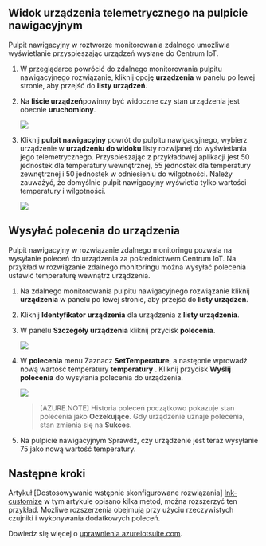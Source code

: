 ## <a name="view-device-telemetry-in-the-dashboard"></a>Widok urządzenia telemetrycznego na pulpicie nawigacyjnym

Pulpit nawigacyjny w roztworze monitorowania zdalnego umożliwia wyświetlanie przyspieszając urządzeń wysłane do Centrum IoT.

1. W przeglądarce powrócić do zdalnego monitorowania pulpitu nawigacyjnego rozwiązanie, kliknij opcję **urządzenia** w panelu po lewej stronie, aby przejść do **listy urządzeń**.

2. Na **liście urządzeń**powinny być widoczne czy stan urządzenia jest obecnie **uruchomiony**.

    ![][18]

3. Kliknij **pulpit nawigacyjny** powrót do pulpitu nawigacyjnego, wybierz urządzenie w **urządzeniu do widoku** listy rozwijanej do wyświetlania jego telemetrycznego. Przyspieszając z przykładowej aplikacji jest 50 jednostek dla temperatury wewnętrznej, 55 jednostek dla temperatury zewnętrznej i 50 jednostek w odniesieniu do wilgotności. Należy zauważyć, że domyślnie pulpit nawigacyjny wyświetla tylko wartości temperatury i wilgotności.

    ![][img-telemetry]

## <a name="send-a-command-to-your-device"></a>Wysyłać polecenia do urządzenia

Pulpit nawigacyjny w rozwiązanie zdalnego monitoringu pozwala na wysyłanie poleceń do urządzenia za pośrednictwem Centrum IoT. Na przykład w rozwiązanie zdalnego monitoringu można wysyłać polecenia ustawić temperaturę wewnątrz urządzenia.

1. Na zdalnego monitorowania pulpitu nawigacyjnego rozwiązanie kliknij **urządzenia** w panelu po lewej stronie, aby przejść do **listy urządzeń**.

2. Kliknij **Identyfikator urządzenia** dla urządzenia z **listy urządzenia**.

3. W panelu **Szczegóły urządzenia** kliknij przycisk **polecenia**.

    ![][13]

4. W **polecenia** menu Zaznacz **SetTemperature**, a następnie wprowadź nową wartość temperatury **temperatury** . Kliknij przycisk **Wyślij polecenia** do wysyłania polecenia do urządzenia.

    ![][14]

    > [AZURE.NOTE] Historia poleceń początkowo pokazuje stan polecenia jako **Oczekujące**. Gdy urządzenie uznaje polecenia, stan zmienia się na **Sukces**.

5. Na pulpicie nawigacyjnym Sprawdź, czy urządzenie jest teraz wysyłanie 75 jako nową wartość temperatury.

## <a name="next-steps"></a>Następne kroki

Artykuł [Dostosowywanie wstępnie skonfigurowane rozwiązania] [ lnk-customize] w tym artykule opisano kilka metod, można rozszerzyć ten przykład. Możliwe rozszerzenia obejmują przy użyciu rzeczywistych czujniki i wykonywania dodatkowych poleceń.

Dowiedz się więcej o [uprawnienia azureiotsuite.com][lnk-permissions].

[13]: ./media/iot-suite-visualize-connecting/suite4.png
[14]: ./media/iot-suite-visualize-connecting/suite7-1.png
[18]: ./media/iot-suite-visualize-connecting/suite10.png
[img-telemetry]: ./media/iot-suite-visualize-connecting/telemetry.png
[lnk-customize]: ../articles/iot-suite/iot-suite-guidance-on-customizing-preconfigured-solutions.md
[lnk-permissions]: ../articles/iot-suite/iot-suite-permissions.md
